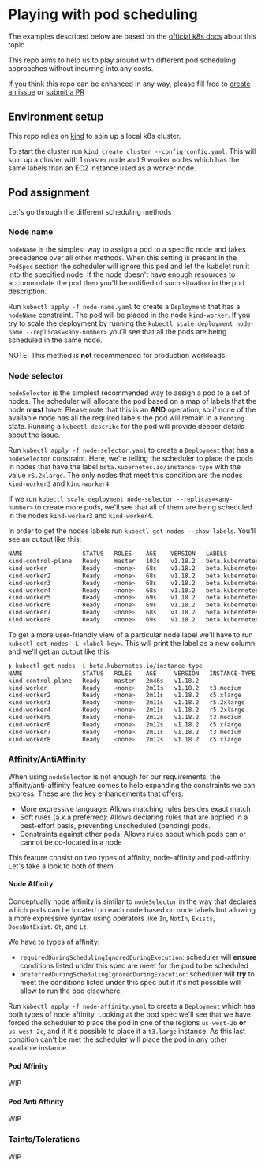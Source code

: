 # Playing with pod scheduling

The examples described below are based on the [official k8s docs](https://kubernetes.io/docs/concepts/scheduling-eviction/assign-pod-node/)
about this topic

This repo aims to help us to play around with different pod scheduling approaches without incurring
into any costs.

If you think this repo can be enhanced in any way, please fill free to
[create an issue](https://github.com/lucas-giaco/k8s-pod-scheduling/issues/new/choose) or
[submit a PR](https://github.com/lucas-giaco/k8s-pod-scheduling/compare)

## Environment setup

This repo relies on [kind](https://kind.sigs.k8s.io/) to spin up a local k8s cluster.

To start the cluster run `kind create cluster --config config.yaml`. This will spin up a cluster
with 1 master node and 9 worker nodes which has the same labels than an EC2 instance used as a
worker node.

## Pod assignment

Let's go through the different scheduling methods

### Node name

`nodeName` is the simplest way to assign a pod to a specific node and takes precedence over all
other methods.
When this setting is present in the `PodSpec` section the scheduler will ignore this pod and let
the kubelet run it into the specified node.
If the node doesn't have enough resources to accommodate the pod then you'll be notified of such
situation in the pod description.

Run `kubectl apply -f node-name.yaml` to create a `Deployment` that has a `nodeName` constraint. The
pod will be placed in the node `kind-worker`. If you try to scale the deployment by running the
`kubectl scale deployment node-name --replicas=<any-number>` you'll see that all the pods are being
scheduled in the same node.

NOTE: This method is **not** recommended for production workloads.

### Node selector

`nodeSelector` is the simplest recommended way to assign a pod to a set of nodes.
The scheduler will allocate the pod based on a map of labels that the node **must** have.
Please note that this is an **AND** operation, so if none of the available node has all the required
labels the pod will remain in a `Pending` state.
Running a `kubectl describe` for the pod will provide deeper details about the issue.

Run `kubectl apply -f node-selector.yaml` to create a `Deployment` that has a `nodeSelector`
constraint. Here, we're telling the scheduler to place the pods in nodes that have the label
`beta.kubernetes.io/instance-type` with the value `r5.2xlarge`. The only nodes that meet this
condition are the nodes `kind-worker3` and `kind-worker4`.

If we run `kubectl scale deployment node-selector --replicas=<any-number>` to create
more pods, we'll see that all of them are being scheduled in the nodes `kind-worker3` and
`kind-worker4`.

In order to get the nodes labels run `kubectl get nodes --show-labels`. You'll see an output like
this:

```bash
NAME                 STATUS   ROLES    AGE    VERSION   LABELS
kind-control-plane   Ready    master   103s   v1.18.2   beta.kubernetes.io/arch=amd64,beta.kubernetes.io/os=linux,kubernetes.io/arch=amd64,kubernetes.io/hostname=kind-control-plane,kubernetes.io/os=linux,node-role.kubernetes.io/master=
kind-worker          Ready    <none>   68s    v1.18.2   beta.kubernetes.io/arch=amd64,beta.kubernetes.io/instance-type=t3.medium,beta.kubernetes.io/os=linux,failure-domain.beta.kubernetes.io/region=us-west-2,failure-domain.beta.kubernetes.io/zone=us-west-2a,kubernetes.io/arch=amd64,kubernetes.io/hostname=kind-worker,kubernetes.io/os=linux
kind-worker2         Ready    <none>   68s    v1.18.2   beta.kubernetes.io/arch=amd64,beta.kubernetes.io/instance-type=c5.xlarge,beta.kubernetes.io/os=linux,failure-domain.beta.kubernetes.io/region=us-west-2,failure-domain.beta.kubernetes.io/zone=us-west-2a,kubernetes.io/arch=amd64,kubernetes.io/hostname=kind-worker2,kubernetes.io/os=linux
kind-worker3         Ready    <none>   68s    v1.18.2   beta.kubernetes.io/arch=amd64,beta.kubernetes.io/instance-type=r5.2xlarge,beta.kubernetes.io/os=linux,failure-domain.beta.kubernetes.io/region=us-west-2,failure-domain.beta.kubernetes.io/zone=us-west-2a,kubernetes.io/arch=amd64,kubernetes.io/hostname=kind-worker3,kubernetes.io/os=linux
kind-worker4         Ready    <none>   68s    v1.18.2   beta.kubernetes.io/arch=amd64,beta.kubernetes.io/instance-type=r5.2xlarge,beta.kubernetes.io/os=linux,failure-domain.beta.kubernetes.io/region=us-west-2,failure-domain.beta.kubernetes.io/zone=us-west-2a,kubernetes.io/arch=amd64,kubernetes.io/hostname=kind-worker4,kubernetes.io/os=linux
kind-worker5         Ready    <none>   69s    v1.18.2   beta.kubernetes.io/arch=amd64,beta.kubernetes.io/instance-type=t3.medium,beta.kubernetes.io/os=linux,failure-domain.beta.kubernetes.io/region=us-west-2,failure-domain.beta.kubernetes.io/zone=us-west-2b,kubernetes.io/arch=amd64,kubernetes.io/hostname=kind-worker5,kubernetes.io/os=linux
kind-worker6         Ready    <none>   69s    v1.18.2   beta.kubernetes.io/arch=amd64,beta.kubernetes.io/instance-type=c5.xlarge,beta.kubernetes.io/os=linux,failure-domain.beta.kubernetes.io/region=us-west-2,failure-domain.beta.kubernetes.io/zone=us-west-2b,kubernetes.io/arch=amd64,kubernetes.io/hostname=kind-worker6,kubernetes.io/os=linux
kind-worker7         Ready    <none>   68s    v1.18.2   beta.kubernetes.io/arch=amd64,beta.kubernetes.io/instance-type=t3.medium,beta.kubernetes.io/os=linux,failure-domain.beta.kubernetes.io/region=us-west-2,failure-domain.beta.kubernetes.io/zone=us-west-2c,kubernetes.io/arch=amd64,kubernetes.io/hostname=kind-worker7,kubernetes.io/os=linux
kind-worker8         Ready    <none>   69s    v1.18.2   beta.kubernetes.io/arch=amd64,beta.kubernetes.io/instance-type=c5.xlarge,beta.kubernetes.io/os=linux,failure-domain.beta.kubernetes.io/region=us-west-2,failure-domain.beta.kubernetes.io/zone=us-west-2c,kubernetes.io/arch=amd64,kubernetes.io/hostname=kind-worker8,kubernetes.io/os=linux
```

To get a more user-friendly view of a particular node label we'll have to run
`kubectl get nodes -L <label-key>`. This will print the label as a new column and we'll get an
output like this:

```bash
❯ kubectl get nodes -L beta.kubernetes.io/instance-type
NAME                 STATUS   ROLES    AGE     VERSION   INSTANCE-TYPE
kind-control-plane   Ready    master   2m46s   v1.18.2
kind-worker          Ready    <none>   2m11s   v1.18.2   t3.medium
kind-worker2         Ready    <none>   2m11s   v1.18.2   c5.xlarge
kind-worker3         Ready    <none>   2m11s   v1.18.2   r5.2xlarge
kind-worker4         Ready    <none>   2m11s   v1.18.2   r5.2xlarge
kind-worker5         Ready    <none>   2m12s   v1.18.2   t3.medium
kind-worker6         Ready    <none>   2m12s   v1.18.2   c5.xlarge
kind-worker7         Ready    <none>   2m11s   v1.18.2   t3.medium
kind-worker8         Ready    <none>   2m12s   v1.18.2   c5.xlarge
```

### Affinity/AntiAffinity

When using `nodeSelector` is not enough for our requirements, the affinity/anti-affinity feature
comes to help expanding the constraints we can express. These are the key enhancements that offers:

* More expressive language: Allows matching rules besides exact match
* Soft rules (a.k.a preferred): Allows declaring rules that are applied in a best-effort basis,
preventing unscheduled (pending) pods.
* Constraints against other pods: Allows rules about which pods can or cannot be co-located in a
node

This feature consist on two types of affinity, node-affinity and pod-affinity. Let's take a look
to both of them.

#### Node Affinity

Conceptually node affinity is similar to `nodeSelector` in the way that declares which pods can be
located on each node based on node labels but allowing a more expressive syntax using operators
like `In`, `NotIn`, `Exists`, `DoesNotExist`. `Gt`, and `Lt`.

We have to types of affinity:

* `requiredDuringSchedulingIgnoredDuringExecution`: scheduler will **ensure** conditions listed
under this spec are meet for the pod to be scheduled
* `preferredDuringSchedulingIgnoredDuringExecution`: scheduler will **try** to meet the conditions
listed under this spec but if it's not possible will allow to run the pod elsewhere.

Run `kubectl apply -f node-affinity.yaml` to create a `Deployment` which has both types of node
affinity. Looking at the pod spec we'll see that we have forced the scheduler to place the pod in
one of the regions `us-west-2b` **or** `us-west-2c`, and if it's possible to place it a `t3.large`
instance. As this last condition can't be met the scheduler will place the pod in any other
available instance.

#### Pod Affinity
WIP

#### Pod Anti Affinity
WIP

### Taints/Tolerations
WIP
